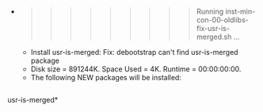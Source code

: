 * >>>>>>>>> Running inst-min-con-00-oldlibs-fix-usr-is-merged.sh ...
  * Install usr-is-merged: Fix: debootstrap can't find usr-is-merged package
  * Disk size = 891244K. Space Used = 4K. Runtime = 00:00:00:00.
  * The following NEW packages will be installed:
  ```bash
usr-is-merged*
  ```
